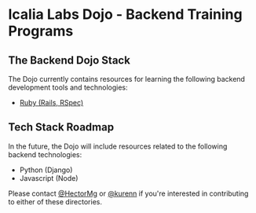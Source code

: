 # Icalia Labs Dojo - Backend Training Programs

## The Backend Dojo Stack

The Dojo currently contains resources for learning the following backend development tools and technologies:

+ [Ruby (Rails, RSpec)](/ruby-training)

## Tech Stack Roadmap

In the future, the Dojo will include resources related to the following backend technologies:

+ Python (Django)
+ Javascript (Node)

Please contact [@HectorMg](https://github.com/HectorMg) or [@kurenn](https://github.com/kurenn) if you're interested in contributing to either of these directories.